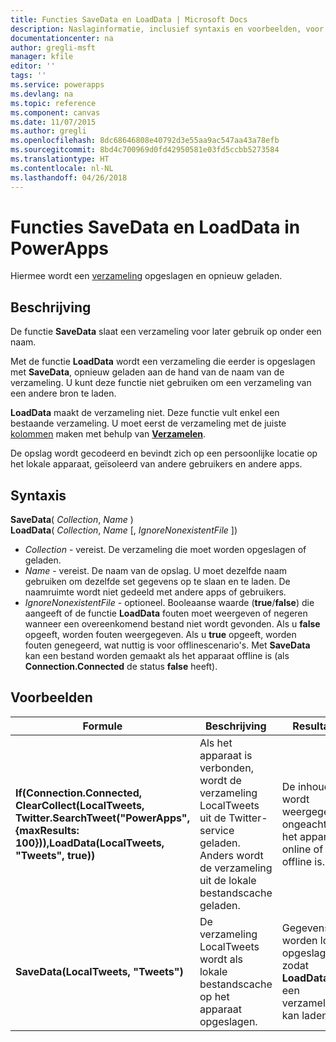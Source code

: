 ```yaml
---
title: Functies SaveData en LoadData | Microsoft Docs
description: Naslaginformatie, inclusief syntaxis en voorbeelden, voor de functies SaveData en LoadData in PowerApps
documentationcenter: na
author: gregli-msft
manager: kfile
editor: ''
tags: ''
ms.service: powerapps
ms.devlang: na
ms.topic: reference
ms.component: canvas
ms.date: 11/07/2015
ms.author: gregli
ms.openlocfilehash: 8dc68646808e40792d3e55aa9ac547aa43a78efb
ms.sourcegitcommit: 8bd4c700969d0fd42950581e03fd5ccbb5273584
ms.translationtype: HT
ms.contentlocale: nl-NL
ms.lasthandoff: 04/26/2018
---
```

# <a name="savedata-and-loaddata-functions-in-powerapps"></a>Functies SaveData en LoadData in PowerApps
Hiermee wordt een [verzameling](../working-with-data-sources.md#collections) opgeslagen en opnieuw geladen.

## <a name="description"></a>Beschrijving
De functie **SaveData** slaat een verzameling voor later gebruik op onder een naam.  

Met de functie **LoadData** wordt een verzameling die eerder is opgeslagen met **SaveData**, opnieuw geladen aan de hand van de naam van de verzameling. U kunt deze functie niet gebruiken om een verzameling van een andere bron te laden.  

**LoadData** maakt de verzameling niet. Deze functie vult enkel een bestaande verzameling. U moet eerst de verzameling met de juiste [kolommen](../working-with-tables.md#columns) maken met behulp van  **[Verzamelen](function-clear-collect-clearcollect.md)**.

De opslag wordt gecodeerd en bevindt zich op een persoonlijke locatie op het lokale apparaat, geïsoleerd van andere gebruikers en andere apps.  

## <a name="syntax"></a>Syntaxis
**SaveData**( *Collection*, *Name* )<br>**LoadData**( *Collection*, *Name* [, *IgnoreNonexistentFile* ])

* *Collection* - vereist.  De verzameling die moet worden opgeslagen of geladen.
* *Name* - vereist.  De naam van de opslag. U moet dezelfde naam gebruiken om dezelfde set gegevens op te slaan en te laden. De naamruimte wordt niet gedeeld met andere apps of gebruikers.
* *IgnoreNonexistentFile* - optioneel. Booleaanse waarde (**true**/**false**) die aangeeft of de functie **LoadData** fouten moet weergeven of negeren wanneer een overeenkomend bestand niet wordt gevonden. Als u **false** opgeeft, worden fouten weergegeven. Als u **true** opgeeft, worden fouten genegeerd, wat nuttig is voor offlinescenario's. Met **SaveData** kan een bestand worden gemaakt als het apparaat offline is (als **Connection.Connected** de status **false** heeft).

## <a name="examples"></a>Voorbeelden
| Formule | Beschrijving | Resultaat |
| --- | --- | --- |
| **If(Connection.Connected, ClearCollect(LocalTweets, Twitter.SearchTweet("PowerApps", {maxResults: 100})),LoadData(LocalTweets, "Tweets", true))** |Als het apparaat is verbonden, wordt de verzameling LocalTweets uit de Twitter-service geladen. Anders wordt de verzameling uit de lokale bestandscache geladen. |De inhoud wordt weergegeven, ongeacht of het apparaat online of offline is. |
| **SaveData(LocalTweets, "Tweets")** |De verzameling LocalTweets wordt als lokale bestandscache op het apparaat opgeslagen. |Gegevens worden lokaal opgeslagen, zodat **LoadData** in een verzameling kan laden. |

